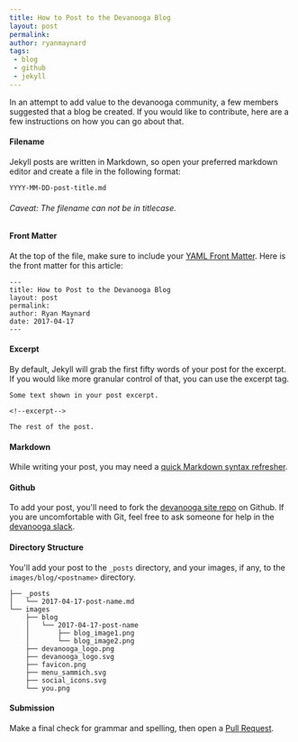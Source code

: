 ```yaml
---
title: How to Post to the Devanooga Blog
layout: post
permalink:
author: ryanmaynard
tags:
 - blog
 - github
 - jekyll
---
```


In an attempt to add value to the devanooga community, a few members suggested that a blog be created. If you would like to contribute, here are a few instructions on how you can go about that.

<!--excerpt-->

#### Filename
Jekyll posts are written in Markdown, so open your preferred markdown editor and create a file in the following format:

`YYYY-MM-DD-post-title.md`

###### Caveat: The filename can not be in titlecase.


#### Front Matter
At the top of the file, make sure to include your [YAML Front Matter][frontmatter]. Here is the front matter for this article:

```
---
title: How to Post to the Devanooga Blog
layout: post
permalink:
author: Ryan Maynard
date: 2017-04-17
---
```

#### Excerpt

By default, Jekyll will grab the first fifty words of your post for the excerpt. If you would like more granular control of that, you can use the excerpt tag.

 ```
 Some text shown in your post excerpt.

 <!--excerpt-->

 The rest of the post.
 ```

#### Markdown

While writing your post, you may need a [quick Markdown syntax refresher][markdownrefresher].  

#### Github

To add your post, you'll need to fork the [devanooga site repo][devanoogarepo] on Github. If you are uncomfortable with Git, feel free to ask someone for help in the [devanooga slack][devanoogaslack].  

#### Directory Structure

You'll add your post to the `_posts` directory, and your images, if any, to the `images/blog/<postname>` directory.

```
├── _posts
│   └── 2017-04-17-post-name.md
└── images
    ├── blog
    │   └── 2017-04-17-post-name
    │       ├── blog_image1.png
    │       └── blog_image2.png
    ├── devanooga_logo.png
    ├── devanooga_logo.svg
    ├── favicon.png
    ├── menu_sammich.svg
    ├── social_icons.svg
    └── you.png

```

#### Submission

Make a final check for grammar and spelling, then open a [Pull Request][pull].

[frontmatter]: https://jekyllrb.com/docs/frontmatter/
[markdownrefresher]: https://github.com/adam-p/markdown-here/wiki/Markdown-Cheatsheet
[devanoogarepo]: https://github.com/devanooga/devanooga.com
[devanoogaslack]: https://www.devanooga.com/slack/
[pull]: https://github.com/devanooga/devanooga.com/pulls
